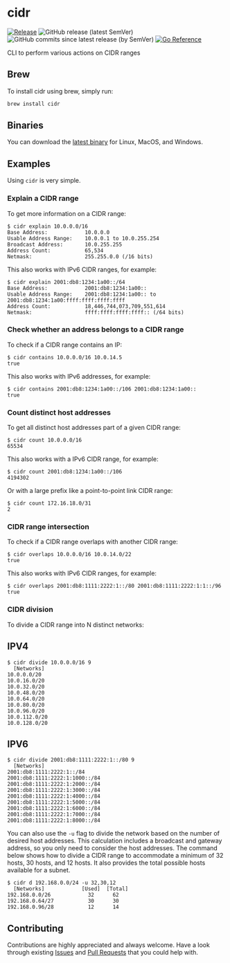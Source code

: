 # cidr
[![Release](https://github.com/bschaatsbergen/cidr/actions/workflows/goreleaser.yaml/badge.svg)](https://github.com/bschaatsbergen/cidr/actions/workflows/goreleaser.yaml) ![GitHub release (latest SemVer)](https://img.shields.io/github/v/release/bschaatsbergen/cidr) ![GitHub commits since latest release (by SemVer)](https://img.shields.io/github/commits-since/bschaatsbergen/cidr/latest) [![Go Reference](https://pkg.go.dev/badge/github.com/bschaatsbergen/cidr.svg)](https://pkg.go.dev/github.com/bschaatsbergen/cidr)

CLI to perform various actions on CIDR ranges

## Brew
To install cidr using brew, simply run:

```sh
brew install cidr
```

## Binaries
You can download the [latest binary](https://github.com/bschaatsbergen/cidr/releases/latest) for Linux, MacOS, and Windows.


## Examples

Using `cidr` is very simple.

### Explain a CIDR range

To get more information on a CIDR range:

```
$ cidr explain 10.0.0.0/16
Base Address:            10.0.0.0
Usable Address Range:    10.0.0.1 to 10.0.255.254
Broadcast Address:       10.0.255.255
Address Count:           65,534
Netmask:                 255.255.0.0 (/16 bits)
```

This also works with IPv6 CIDR ranges, for example:

```
$ cidr explain 2001:db8:1234:1a00::/64
Base Address:            2001:db8:1234:1a00::
Usable Address Range:    2001:db8:1234:1a00:: to 2001:db8:1234:1a00:ffff:ffff:ffff:ffff
Address Count:           18,446,744,073,709,551,614
Netmask:                 ffff:ffff:ffff:ffff:: (/64 bits)
```

### Check whether an address belongs to a CIDR range

To check if a CIDR range contains an IP:

```
$ cidr contains 10.0.0.0/16 10.0.14.5
true
```

This also works with IPv6 addresses, for example:

```
$ cidr contains 2001:db8:1234:1a00::/106 2001:db8:1234:1a00::
true
```

### Count distinct host addresses

To get all distinct host addresses part of a given CIDR range:

```
$ cidr count 10.0.0.0/16
65534
```

This also works with a IPv6 CIDR range, for example:

```
$ cidr count 2001:db8:1234:1a00::/106
4194302
```

Or with a large prefix like a point-to-point link CIDR range:

```
$ cidr count 172.16.18.0/31
2
```

### CIDR range intersection

To check if a CIDR range overlaps with another CIDR range:

```
$ cidr overlaps 10.0.0.0/16 10.0.14.0/22
true
```

This also works with IPv6 CIDR ranges, for example:

```
$ cidr overlaps 2001:db8:1111:2222:1::/80 2001:db8:1111:2222:1:1::/96
true
```

### CIDR division

To divide a CIDR range into N distinct networks:
## IPV4
```
$ cidr divide 10.0.0.0/16 9
  [Networks]
10.0.0.0/20
10.0.16.0/20
10.0.32.0/20
10.0.48.0/20
10.0.64.0/20
10.0.80.0/20
10.0.96.0/20
10.0.112.0/20
10.0.128.0/20
```

## IPV6
```
$ cidr divide 2001:db8:1111:2222:1::/80 9
  [Networks]
2001:db8:1111:2222:1::/84
2001:db8:1111:2222:1:1000::/84
2001:db8:1111:2222:1:2000::/84
2001:db8:1111:2222:1:3000::/84
2001:db8:1111:2222:1:4000::/84
2001:db8:1111:2222:1:5000::/84
2001:db8:1111:2222:1:6000::/84
2001:db8:1111:2222:1:7000::/84
2001:db8:1111:2222:1:8000::/84

```

You can also use the `-u` flag to divide the network based on the number of desired host addresses. This calculation includes a broadcast and gateway address, so you only need to consider the host addresses.
The command below shows how to divide a CIDR range to accommodate a minimum of 32 hosts, 30 hosts, and 12 hosts. It also provides the total possible hosts available for a subnet.
```
$ cidr d 192.168.0.0/24 -u 32,30,12
  [Networks]            [Used]  [Total]
192.168.0.0/26            32      62
192.168.0.64/27           30      30
192.168.0.96/28           12      14

```
## Contributing

Contributions are highly appreciated and always welcome.
Have a look through existing [Issues](https://github.com/bschaatsbergen/cidr/issues) and [Pull Requests](https://github.com/bschaatsbergen/cidr/pulls) that you could help with.
